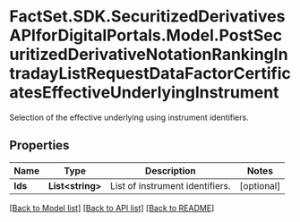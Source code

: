# FactSet.SDK.SecuritizedDerivativesAPIforDigitalPortals.Model.PostSecuritizedDerivativeNotationRankingIntradayListRequestDataFactorCertificatesEffectiveUnderlyingInstrument
Selection of the effective underlying using instrument identifiers.

## Properties

Name | Type | Description | Notes
------------ | ------------- | ------------- | -------------
**Ids** | **List&lt;string&gt;** | List of instrument identifiers. | [optional] 

[[Back to Model list]](../README.md#documentation-for-models) [[Back to API list]](../README.md#documentation-for-api-endpoints) [[Back to README]](../README.md)

